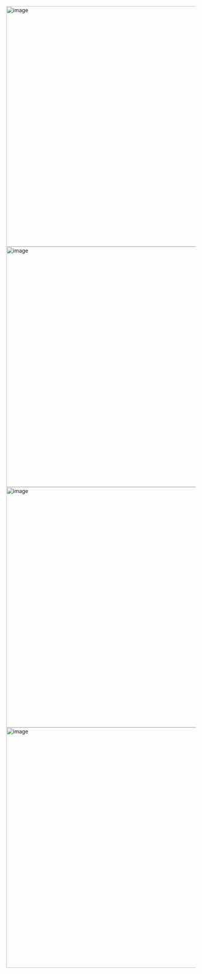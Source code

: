 <img width="639" alt="image" src="https://user-images.githubusercontent.com/103375085/177311557-45f83b0d-b3f9-47ee-8fec-fa8c4c9587de.png">
<img width="639" alt="image" src="https://user-images.githubusercontent.com/103375085/177311613-245fa15f-a5ee-4d67-bc97-1aef5f72aa9c.png">
<img width="639" alt="image" src="https://user-images.githubusercontent.com/103375085/177311650-507ada03-0bfc-4d6c-9e86-87306ace6308.png">
<img width="639" alt="image" src="https://user-images.githubusercontent.com/103375085/177311664-4e3b5754-aaa4-4a08-9524-ec203704543e.png">
